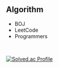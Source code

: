 <h2>Algorithm</h2>

 - BOJ
 - LeetCode
 - Programmers
 
 <br/>

 
 [![Solved.ac Profile](http://mazassumnida.wtf/api/v2/generate_badge?boj=jcs5650)](https://solved.ac/jcs5650/)
